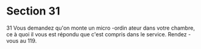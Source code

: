 # Section 31

31
Vous demandez qu'on monte un micro -ordin ateur dans votre
chambre, ce à quoi il vous est répondu que c'est compris dans le
service. Rendez -vous au 119.
